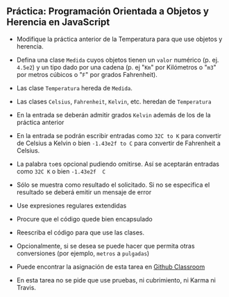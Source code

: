 ## Práctica: Programación Orientada a Objetos y Herencia en JavaScript

* Modifique la práctica anterior de la Temperatura para que use objetos y herencia.

* Defina una clase `Medida` cuyos objetos tienen un `valor` numérico (p.  ej. `4.5e2`) y un tipo dado por una cadena (p. ej "`Km`" por Kilómetros o "`m3`" por metros cúbicos o "`F`" por grados Fahrenheit).

* Las clase `Temperatura` hereda de `Medida`.
* Las clases `Celsius`, `Fahrenheit`, `Kelvin`, etc. heredan de `Temperatura`
* En la entrada se deberán admitir grados `Kelvin` además de los de la práctica anterior
* En la entrada se podrán escribir entradas como `32C to K` para convertir de Celsius a Kelvin o bien `-1.43e2f to C` para convertir de Fahrenheit a Celsius.
* La palabra `to`es opcional pudiendo omitirse. Así se aceptarán entradas como 
`32C K` o bien `-1.43e2f  C`
* Sólo se muestra como resultado el solicitado. Si no se especifica el resultado se deberá emitir un mensaje de error
* Use expresiones regulares extendidas
* Procure que el código quede bien encapsulado
* Reescriba el código para que use las clases.
* Opcionalmente, si se desea se puede hacer que permita otras conversiones (por ejemplo, `metros` a `pulgadas`)
* Puede encontrar la asignación de esta tarea en [Github Classroom](https://classroom.github.com/group-assignment-invitations/56f6b297702591e8713c6fae890b84bc)
* En esta tarea no se pide que use pruebas, ni cubrimiento, ni  Karma ni Travis.


